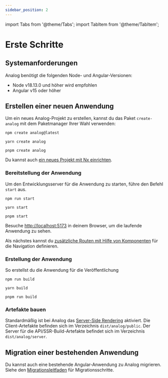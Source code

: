 ```yaml
---
sidebar_position: 2
---
```


import Tabs from '@theme/Tabs';
import TabItem from '@theme/TabItem';

# Erste Schritte

## Systemanforderungen

Analog benötigt die folgenden Node- und Angular-Versionen:

- Node v18.13.0 und höher wird empfohlen
- Angular v15 oder höher

## Erstellen einer neuen Anwendung

Um ein neues Analog-Projekt zu erstellen, kannst du das Paket `create-analog` mit dem Paketmanager Ihrer Wahl verwenden:

<Tabs groupId="package-manager">
  <TabItem value="npm">

```shell
npm create analog@latest
```

  </TabItem>

  <TabItem label="Yarn" value="yarn">

```shell
yarn create analog
```

  </TabItem>

  <TabItem value="pnpm">

```shell
pnpm create analog
```

  </TabItem>
</Tabs>

Du kannst auch [ein neues Projekt mit Nx einrichten](/docs/integrations/nx).

### Bereitstellung der Anwendung

Um den Entwicklungsserver für die Anwendung zu starten, führe den Befehl `start` aus.

<Tabs groupId="package-manager">
  <TabItem value="npm">

```shell
npm run start
```

  </TabItem>

  <TabItem label="Yarn" value="yarn">

```shell
yarn start
```

  </TabItem>

  <TabItem value="pnpm">

```shell
pnpm start
```

  </TabItem>
</Tabs>

Besuche [http://localhost:5173](http://localhost:5173) in deinem Browser, um die laufende Anwendung zu sehen.

Als nächstes kannst du [zusätzliche Routen mit Hilfe von Komponenten](/de/docs/features/routing/overview) für die Navigation definieren.

### Erstellung der Anwendung

So erstellst du die Anwendung für die Veröffentlichung

<Tabs groupId="package-manager">
  <TabItem value="npm">

```shell
npm run build
```

  </TabItem>

  <TabItem label="Yarn" value="yarn">

```shell
yarn build
```

  </TabItem>

  <TabItem value="pnpm">

```shell
pnpm run build
```

### Artefakte bauen

Standardmäßig ist bei Analog das [Server-Side Rendering](/docs/features/server/server-side-rendering) aktiviert.
Die Client-Artefakte befinden sich im Verzeichnis `dist/analog/public`.
Der Server für die API/SSR-Build-Artefakte befindet sich im Verzeichnis `dist/analog/server`.

  </TabItem>
</Tabs>

## Migration einer bestehenden Anwendung

Du kannst auch eine bestehende Angular-Anwendung zu Analog migrieren. Siehe den [Migrationsleitfaden](/docs/guides/migrating) für Migrationsschritte.
